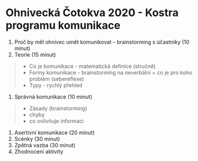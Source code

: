 # Ohnivecká  Čotokva 2020 - Kostra programu komunikace

1. Proč by měl ohnivec umět komunikovat - brainstorming s účastníky (10 minut)
1. Teorie (15 minut)
> * Co je komunikace - matematická definice (stručně)
> * Formy komunikace - brainstorming na neverbální + co je pro koho problém (sebereflexe)
> * Typy - rychlý přehled
1. Správná komunikace (10 minut)
> * Zásady (brainstorming)
> * chyby
> * co ovlivňuje informaci

1. Asertivní komunikace (20 minut)
1. Scénky (30 minut)
1. Zpětná vazba (30 minut)
1. Zhodnocení aktivity
